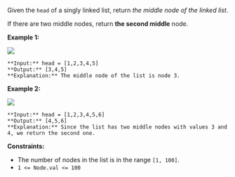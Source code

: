 Given the `head` of a singly linked list, return *the middle node of the linked list*.

If there are two middle nodes, return **the second middle** node.

**Example 1:**

![](https://assets.leetcode.com/uploads/2021/07/23/lc-midlist1.jpg)

```
**Input:** head = [1,2,3,4,5]
**Output:** [3,4,5]
**Explanation:** The middle node of the list is node 3.

```

**Example 2:**

![](https://assets.leetcode.com/uploads/2021/07/23/lc-midlist2.jpg)

```
**Input:** head = [1,2,3,4,5,6]
**Output:** [4,5,6]
**Explanation:** Since the list has two middle nodes with values 3 and 4, we return the second one.

```

**Constraints:**

* The number of nodes in the list is in the range `[1, 100]`.
* `1 <= Node.val <= 100`
